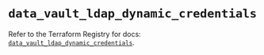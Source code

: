 # `data_vault_ldap_dynamic_credentials`

Refer to the Terraform Registry for docs: [`data_vault_ldap_dynamic_credentials`](https://registry.terraform.io/providers/hashicorp/vault/3.24.0/docs/data-sources/ldap_dynamic_credentials).
